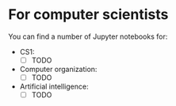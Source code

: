 # For computer scientists
You can find a number of Jupyter notebooks for:

- CS1:
  + [ ] TODO

- Computer organization:
  + [ ] TODO

- Artificial intelligence:
  + [ ] TODO
